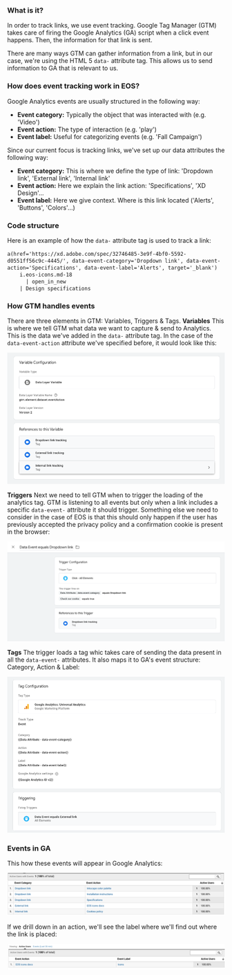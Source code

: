 ### What is it?

In order to track links, we use event tracking. Google Tag Manager (GTM) takes care of firing the Google Analytics (GA) script when a click event happens. Then, the information for that link is sent. 

There are many ways GTM can gather information from a link, but in our case, we're using the HTML 5 `data-` attribute tag. This allows us to send information to GA that is relevant to us. 

### How does event tracking work in EOS?

Google Analytics events are usually structured in the following way:
* **Event category:** Typically the object that was interacted with (e.g. 'Video')
* **Event action:** The type of interaction (e.g. 'play')
* **Event label:** Useful for categorizing events (e.g. 'Fall Campaign')

Since our current focus is tracking links, we've set up our data attributes the following way:
* **Event category:** This is where we define the type of link: 'Dropdown link', 'External link', 'Internal link'
* **Event action:** Here we explain the link action: 'Specifications', 'XD Design'...
* **Event label:** Here we give context. Where is this link located ('Alerts', 'Buttons', 'Colors'...)

### Code structure
Here is an example of how the `data-` attribute tag is used to track a link:

```
a(href='https://xd.adobe.com/spec/32746485-3e9f-4bf0-5592-d0551ff56c9c-4445/', data-event-category='Dropdown link', data-event-action='Specifications', data-event-label='Alerts', target='_blank')
    i.eos-icons.md-18
      | open_in_new
    | Design specifications
```

### How GTM handles events
There are three elements in GTM: Variables, Triggers & Tags.
**Variables**
This is where we tell GTM what data we want to capture & send to Analytics. This is the data we've added in the `data-` attribute tag. In the case of the `data-event-action` attribute we've specified before, it would look like this:

![variable](uploads/d71d13daa26bd4e66b0ed08d61992911/variable.png)

**Triggers**
Next we need to tell GTM when to trigger the loading of the analytics tag. GTM is listening to all events but only when a link includes a specific `data-event-` attribute it should trigger. Something else we need to consider in the case of EOS is that this should only happen if the user has previously accepted the privacy policy and a confirmation cookie is present in the browser:

![trigger](uploads/7a038d46949e633eb2866e064b3b9428/trigger.png)

**Tags**
The trigger loads a tag whic takes care of sending the data present in all the `data-event-` attributes. It also maps it to GA's event structure: Category, Action & Label:

![tag](uploads/65f3e1bb05a77ad6c8e40509b9b55df1/tag.png)


### Events in GA
This how these events will appear in Google Analytics:

![Screenshot_2019-11-06_at_14.16.04](uploads/684f9a44c3298ac997ff43e17f734c74/Screenshot_2019-11-06_at_14.16.04.png)

If we drill down in an action, we'll see the label where we'll find out where the link is placed:

![Screenshot_2019-11-06_at_14.16.14](uploads/a56312bd2e86a1dbc3817c8ea3b7fd5d/Screenshot_2019-11-06_at_14.16.14.png)
